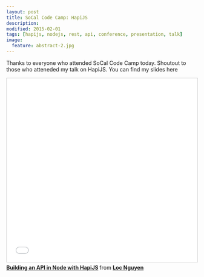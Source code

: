 ```yaml
---
layout: post
title: SoCal Code Camp: HapiJS
description: 
modified: 2015-02-01
tags: [hapijs, nodejs, rest, api, conference, presentation, talk]
image:
  feature: abstract-2.jpg
---
```


Thanks to everyone who attended SoCal Code Camp today. Shoutout to those who atteneded my talk on
HapiJS. You can find my slides here

<iframe src="//www.slideshare.net/slideshow/embed_code/45561741" width="595" height="485" frameborder="0" marginwidth="0" marginheight="0" scrolling="no" style="border:1px solid #CCC; border-width:1px; margin-bottom:5px; max-width: 100%;" allowfullscreen> </iframe> <div style="margin-bottom:5px"> <strong> <a href="//www.slideshare.net/lochnguyen/building-an-api-in-node-with-hapi-js" title="Building an API in Node with HapiJS" target="_blank">Building an API in Node with HapiJS</a> </strong> from <strong><a href="//www.slideshare.net/lochnguyen" target="_blank">Loc Nguyen</a></strong> </div>